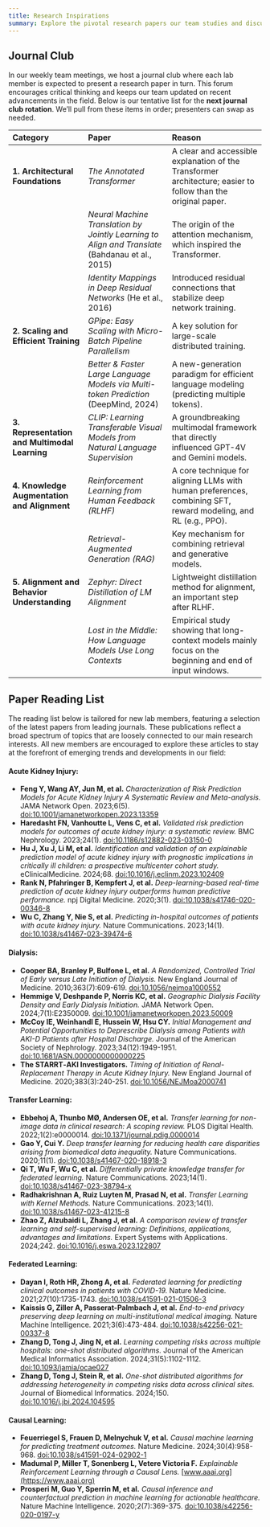 ```yaml
---
title: Research Inspirations
summary: Explore the pivotal research papers our team studies and discusses in our journal club and reading list.
---
```


## Journal Club

In our weekly team meetings, we host a journal club where each lab member is expected to present a research paper in turn. This forum encourages critical thinking and keeps our team updated on recent advancements in the field. Below is our tentative list for the **next journal club rotation**. We’ll pull from these items in order; presenters can swap as needed.

| **Category** | **Paper** | **Reason** |
| :-- | :-- | :-- |
| **1. Architectural Foundations** | *The Annotated Transformer* | A clear and accessible explanation of the Transformer architecture; easier to follow than the original paper. |
|  | *Neural Machine Translation by Jointly Learning to Align and Translate* (Bahdanau et al., 2015) | The origin of the attention mechanism, which inspired the Transformer. |
|  | *Identity Mappings in Deep Residual Networks* (He et al., 2016) | Introduced residual connections that stabilize deep network training. |
| **2. Scaling and Efficient Training** | *GPipe: Easy Scaling with Micro-Batch Pipeline Parallelism* | A key solution for large-scale distributed training. |
|  | *Better & Faster Large Language Models via Multi-token Prediction* (DeepMind, 2024) | A new-generation paradigm for efficient language modeling (predicting multiple tokens). |
| **3. Representation and Multimodal Learning** | *CLIP: Learning Transferable Visual Models from Natural Language Supervision* | A groundbreaking multimodal framework that directly influenced GPT-4V and Gemini models. |
| **4. Knowledge Augmentation and Alignment** | *Reinforcement Learning from Human Feedback (RLHF)* | A core technique for aligning LLMs with human preferences, combining SFT, reward modeling, and RL (e.g., PPO). |
|  | *Retrieval-Augmented Generation (RAG)* | Key mechanism for combining retrieval and generative models. |
| **5. Alignment and Behavior Understanding** | *Zephyr: Direct Distillation of LM Alignment* | Lightweight distillation method for alignment, an important step after RLHF. |
|  | *Lost in the Middle: How Language Models Use Long Contexts* | Empirical study showing that long-context models mainly focus on the beginning and end of input windows. |

  
## Paper Reading List

The reading list below is tailored for new lab members, featuring a selection of the latest papers from leading journals. These publications reflect a broad spectrum of topics that are loosely connected to our main research interests. All new members are encouraged to explore these articles to stay at the forefront of emerging trends and developments in our field:


#### Acute Kidney Injury:
- **Feng Y, Wang AY, Jun M, et al.** *Characterization of Risk Prediction Models for Acute Kidney Injury A Systematic Review and Meta-analysis.* JAMA Network Open. 2023;6(5). [doi:10.1001/jamanetworkopen.2023.13359](https://doi.org/10.1001/jamanetworkopen.2023.13359)
- **Haredasht FN, Vanhoutte L, Vens C, et al.** *Validated risk prediction models for outcomes of acute kidney injury: a systematic review.* BMC Nephrology. 2023;24(1). [doi:10.1186/s12882-023-03150-0](https://doi.org/10.1186/s12882-023-03150-0)
- **Hu J, Xu J, Li M, et al.** *Identification and validation of an explainable prediction model of acute kidney injury with prognostic implications in critically ill children: a prospective multicenter cohort study.* eClinicalMedicine. 2024;68. [doi:10.1016/j.eclinm.2023.102409](https://doi.org/10.1016/j.eclinm.2023.102409)
- **Rank N, Pfahringer B, Kempfert J, et al.** *Deep-learning-based real-time prediction of acute kidney injury outperforms human predictive performance.* npj Digital Medicine. 2020;3(1). [doi:10.1038/s41746-020-00346-8](https://doi.org/10.1038/s41746-020-00346-8)
- **Wu C, Zhang Y, Nie S, et al.** *Predicting in-hospital outcomes of patients with acute kidney injury.* Nature Communications. 2023;14(1). [doi:10.1038/s41467-023-39474-6](https://doi.org/10.1038/s41467-023-39474-6)

#### Dialysis:

- **Cooper BA, Branley P, Bulfone L, et al.** *A Randomized, Controlled Trial of Early versus Late Initiation of Dialysis.* New England Journal of Medicine. 2010;363(7):609-619. [doi:10.1056/nejmoa1000552](https://doi.org/10.1056/nejmoa1000552)
- **Hemmige V, Deshpande P, Norris KC, et al.** *Geographic Dialysis Facility Density and Early Dialysis Initiation.* JAMA Network Open. 2024;7(1):E2350009. [doi:10.1001/jamanetworkopen.2023.50009](https://doi.org/10.1001/jamanetworkopen.2023.50009)
- **McCoy IE, Weinhandl E, Hussein W, Hsu CY.** *Initial Management and Potential Opportunities to Deprescribe Dialysis among Patients with AKI-D Patients after Hospital Discharge.* Journal of the American Society of Nephrology. 2023;34(12):1949-1951. [doi:10.1681/ASN.0000000000000225](https://doi.org/10.1681/ASN.0000000000000225)
- **The STARRT‐AKI Investigators.** *Timing of Initiation of Renal-Replacement Therapy in Acute Kidney Injury.* New England Journal of Medicine. 2020;383(3):240-251. [doi:10.1056/NEJMoa2000741](https://doi.org/10.1056/NEJMoa2000741)

#### Transfer Learning:

- **Ebbehoj A, Thunbo MØ, Andersen OE, et al.** *Transfer learning for non-image data in clinical research: A scoping review.* PLOS Digital Health. 2022;1(2):e0000014. [doi:10.1371/journal.pdig.0000014](https://doi.org/10.1371/journal.pdig.0000014)
- **Gao Y, Cui Y.** *Deep transfer learning for reducing health care disparities arising from biomedical data inequality.* Nature Communications. 2020;11(1). [doi:10.1038/s41467-020-18918-3](https://doi.org/10.1038/s41467-020-18918-3)
- **Qi T, Wu F, Wu C, et al.** *Differentially private knowledge transfer for federated learning.* Nature Communications. 2023;14(1). [doi:10.1038/s41467-023-38794-x](https://doi.org/10.1038/s41467-023-38794-x)
- **Radhakrishnan A, Ruiz Luyten M, Prasad N, et al.** *Transfer Learning with Kernel Methods.* Nature Communications. 2023;14(1). [doi:10.1038/s41467-023-41215-8](https://doi.org/10.1038/s41467-023-41215-8)
- **Zhao Z, Alzubaidi L, Zhang J, et al.** *A comparison review of transfer learning and self-supervised learning: Definitions, applications, advantages and limitations.* Expert Systems with Applications. 2024;242. [doi:10.1016/j.eswa.2023.122807](https://doi.org/10.1016/j.eswa.2023.122807)

#### Federated Learning:

- **Dayan I, Roth HR, Zhong A, et al.** *Federated learning for predicting clinical outcomes in patients with COVID-19.* Nature Medicine. 2021;27(10):1735-1743. [doi:10.1038/s41591-021-01506-3](https://doi.org/10.1038/s41591-021-01506-3)
- **Kaissis G, Ziller A, Passerat-Palmbach J, et al.** *End-to-end privacy preserving deep learning on multi-institutional medical imaging.* Nature Machine Intelligence. 2021;3(6):473-484. [doi:10.1038/s42256-021-00337-8](https://doi.org/10.1038/s42256-021-00337-8)
- **Zhang D, Tong J, Jing N, et al.** *Learning competing risks across multiple hospitals: one-shot distributed algorithms.* Journal of the American Medical Informatics Association. 2024;31(5):1102-1112. [doi:10.1093/jamia/ocae027](https://doi.org/10.1093/jamia/ocae027)
- **Zhang D, Tong J, Stein R, et al.** *One-shot distributed algorithms for addressing heterogeneity in competing risks data across clinical sites.* Journal of Biomedical Informatics. 2024;150. [doi:10.1016/j.jbi.2024.104595](https://doi.org/10.1016/j.jbi.2024.104595)

#### Causal Learning:

- **Feuerriegel S, Frauen D, Melnychuk V, et al.** *Causal machine learning for predicting treatment outcomes.* Nature Medicine. 2024;30(4):958-968. [doi:10.1038/s41591-024-02902-1](https://doi.org/10.1038/s41591-024-02902-1)
- **Madumal P, Miller T, Sonenberg L, Vetere Victoria F.** *Explainable Reinforcement Learning through a Causal Lens.* [www.aaai.org](https://www.aaai.org)
- **Prosperi M, Guo Y, Sperrin M, et al.** *Causal inference and counterfactual prediction in machine learning for actionable healthcare.* Nature Machine Intelligence. 2020;2(7):369-375. [doi:10.1038/s42256-020-0197-y](https://doi.org/10.1038/s42256-020-0197-y)
